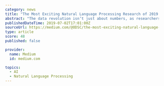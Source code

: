 ```yaml
---
category: news
title: "The Most Exciting Natural Language Processing Research of 2019 So Far"
abstract: "The data revolution isn’t just about numbers, as researchers are teaching machines how to process natural language as data. The evolving capacity that machines have to interpret human speech, whether written or spoken, opens new possibilities for the ..."
publishedDateTime: 2019-07-02T17:01:00Z
sourceUrl: https://medium.com/@ODSC/the-most-exciting-natural-language-processing-research-of-2019-so-far-94f929c4c3c7
type: article
score: 48
published: false

provider:
  name: Medium
  id: medium.com

topics:
  - AI
  - Natural Language Processing
---
```

